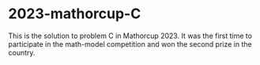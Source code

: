 # 2023-mathorcup-C
This is the solution to problem C in Mathorcup 2023. It was the first time to participate in the math-model competition and won the second prize in the country.

